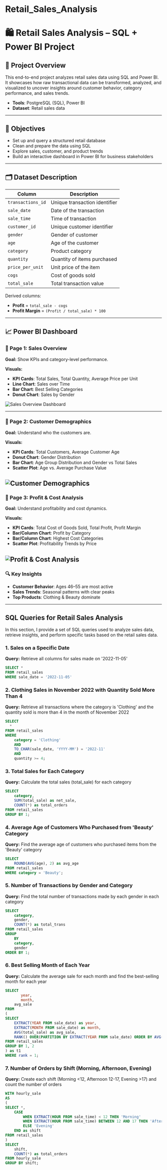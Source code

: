 # Retail_Sales_Analysis

# 🛍️ Retail Sales Analysis – SQL + Power BI Project

## 📌 Project Overview
This end-to-end project analyzes retail sales data using SQL and Power BI. It showcases how raw transactional data can be transformed, analyzed, and visualized to uncover insights around customer behavior, category performance, and sales trends.
  
- **Tools**: PostgreSQL (SQL), Power BI  
- **Dataset**: Retail sales data  

---

## 🎯 Objectives

- Set up and query a structured retail database  
- Clean and prepare the data using SQL  
- Explore sales, customer, and product trends  
- Build an interactive dashboard in Power BI for business stakeholders  

---

## 🗂️ Dataset Description

| Column             | Description                                  |
|--------------------|----------------------------------------------|
| `transactions_id`  | Unique transaction identifier                |
| `sale_date`        | Date of the transaction                      |
| `sale_time`        | Time of transaction                          |
| `customer_id`      | Unique customer identifier                   |
| `gender`           | Gender of customer                           |
| `age`              | Age of the customer                          |
| `category`         | Product category                             |
| `quantity`         | Quantity of items purchased                  |
| `price_per_unit`   | Unit price of the item                       |
| `cogs`             | Cost of goods sold                           |
| `total_sale`       | Total transaction value                      |

Derived columns:
- **Profit** = `total_sale - cogs`  
- **Profit Margin** = `(Profit / total_sale) * 100`

---

## 📈 Power BI Dashboard

### 🔹 Page 1: Sales Overview  
**Goal:** Show KPIs and category-level performance.  

**Visuals:**  
- **KPI Cards**: Total Sales, Total Quantity, Average Price per Unit 
- **Line Chart**: Sales over Time  
- **Bar Chart**: Best Selling Categories
- **Donut Chart**: Sales by Gender

![Sales Overview Dashboard](RETAIL_SALES_ANALYSIS/Power_BI/PAGE_1.png)

---

### 🔹 Page 2: Customer Demographics  
**Goal:** Understand who the customers are.  

**Visuals:**  
- **KPI Cards**: Total Customers, Average Customer Age
- **Donut Chart**: Gender Distribution  
- **Bar Chart**: Age Group Distribution and Gender vs Total Sales 
- **Scatter Plot**: Age vs. Average Purchase Value 

![Customer Demographics](RETAIL_SALES_ANALYSIS/Power_BI/PAGE_2.png)
---

### 🔹 Page 3: Profit & Cost Analysis  
**Goal:** Understand profitability and cost dynamics.  

**Visuals:**  
- **KPI Cards**: Total Cost of Goods Sold, Total Profit, Profit Margin
- **Bar/Column Chart**: Profit by Category
- **Bar/Column Chart**: Highest Cost Categories 
- **Scatter Plot**: Profitability Trends by Price 

![Profit & Cost Analysis](RETAIL_SALES_ANALYSIS/Power_BI/PAGE_3.png)
---


### 🔍 Key Insights  
- **Customer Behavior**: Ages 46–55 are most active  
- **Sales Trends**: Seasonal patterns with clear peaks  
- **Top Products**: Clothing & Beauty dominate  

---

## SQL Queries for Retail Sales Analysis

In this section, I provide a set of SQL queries used to analyze sales data, retrieve insights, and perform specific tasks based on the retail sales data.

### 1. Sales on a Specific Date
**Query:** Retrieve all columns for sales made on '2022-11-05'

```sql
SELECT *
FROM retail_sales
WHERE sale_date = '2022-11-05'
```

### 2. Clothing Sales in November 2022 with Quantity Sold More Than 4
**Query:** Retrieve all transactions where the category is 'Clothing' and the quantity sold is more than 4 in the month of November 2022

```sql
SELECT 
  *
FROM retail_sales
WHERE 
    category = 'Clothing'
    AND 
    TO_CHAR(sale_date, 'YYYY-MM') = '2022-11'
    AND
    quantity >= 4;

```


### 3. Total Sales for Each Category
**Query:** Calculate the total sales (total_sale) for each category

```sql
SELECT 
    category,
    SUM(total_sale) as net_sale,
    COUNT(*) as total_orders
FROM retail_sales
GROUP BY 1;


```

### 4. Average Age of Customers Who Purchased from 'Beauty' Category
**Query:** Find the average age of customers who purchased items from the 'Beauty' category

```sql
SELECT
    ROUND(AVG(age), 2) as avg_age
FROM retail_sales
WHERE category = 'Beauty';

```

### 5. Number of Transactions by Gender and Category
**Query:** Find the total number of transactions made by each gender in each category

```sql
SELECT 
    category,
    gender,
    COUNT(*) as total_trans
FROM retail_sales
GROUP 
    BY 
    category,
    gender
ORDER BY 1;


```

### 6. Best Selling Month of Each Year
**Query:** Calculate the average sale for each month and find the best-selling month for each year

```sql
SELECT 
       year,
       month,
    avg_sale
FROM 
(    
SELECT 
    EXTRACT(YEAR FROM sale_date) as year,
    EXTRACT(MONTH FROM sale_date) as month,
    AVG(total_sale) as avg_sale,
    RANK() OVER(PARTITION BY EXTRACT(YEAR FROM sale_date) ORDER BY AVG(total_sale) DESC) as rank
FROM retail_sales
GROUP BY 1, 2
) as t1
WHERE rank = 1;


```

### 7. Number of Orders by Shift (Morning, Afternoon, Evening)
**Query:** Create each shift (Morning <12, Afternoon 12-17, Evening >17) and count the number of orders

```sql
WITH hourly_sale
AS
(
SELECT *,
    CASE
        WHEN EXTRACT(HOUR FROM sale_time) < 12 THEN 'Morning'
        WHEN EXTRACT(HOUR FROM sale_time) BETWEEN 12 AND 17 THEN 'Afternoon'
        ELSE 'Evening'
    END as shift
FROM retail_sales
)
SELECT 
    shift,
    COUNT(*) as total_orders    
FROM hourly_sale
GROUP BY shift;

```
